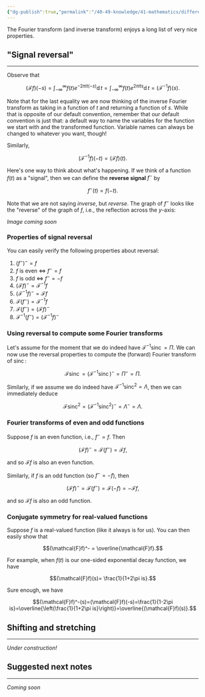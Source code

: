 ```yaml
---
{"dg-publish":true,"permalink":"/40-49-knowledge/41-mathematics/differential-equations/fourier-transform/fourier-transform-iii-properties/","tags":["differential_equations"],"updated":"2025-08-18T09:52:23-07:00"}
---
```


The Fourier transform (and inverse transform) enjoys a long list of very nice properties.

## "Signal reversal"
---

Observe that

$$(\mathcal{F}f)(-s)=\int_{-\infty}^{\infty}f(t)e^{-2\pi it(-s)}\operatorname{d}t=\int_{-\infty}^{\infty}f(t)e^{2\pi its}\operatorname{d}t=(\mathcal{F}^{-1}f)(s).$$

Note that for the last equality we are now thinking of the inverse Fourier transform as taking in a function of $t$ and returning a function of $s$. While that is opposite of our default convention, remember that our default convention is just that: a default way to name the variables for the function we start with and the transformed function. Variable names can always be changed to whatever you want, though!

Similarly,

$$(\mathcal{F}^{-1}f)(-t)=(\mathcal{F}f)(t).$$

Here's one way to think about what's happening. If we think of a function $f(t)$ as a "signal", then we can define the **reverse signal** $f^-$ by

$$f^-(t)=f(-t).$$

Note that we are not saying *inverse*, but *reverse*.  The graph of $f^-$ looks like the "reverse" of the graph of $f$, i.e., the reflection across the $y$-axis:

*Image coming soon*

### Properties of signal reversal

You can easily verify the following properties about reversal:

1. $(f^-)^- = f$
2. $f$ is even $\Leftrightarrow$ $f^- = f$
3. $f$ is odd $\Leftrightarrow$ $f^- = -f$
4. $(\mathcal{F}f)^-=\mathcal{F}^{-1}f$
5. $(\mathcal{F}^{-1}f)^-=\mathcal{F}f$
6. $\mathcal{F}(f^-)=\mathcal{F}^{-1}f$
7. $\mathcal{F}(f^-)=(\mathcal{F}f)^-$
8. $\mathcal{F}^{-1}(f^-)=(\mathcal{F}^{-1}f)^-$


### Using reversal to compute some Fourier transforms

Let's assume for the moment that we do indeed have $\mathcal{F}^{-1}\operatorname{sinc}=\Pi$. We can now use the reversal properties to compute the (forward) Fourier transform of $\operatorname{sinc}$:

$$\mathcal{F}\operatorname{sinc}=(\mathcal{F}^{-1}\operatorname{sinc})^- = \Pi^- = \Pi.$$

Similarly, if we assume we do indeed have $\mathcal{F}^{-1}\operatorname{sinc}^2 = \Lambda$, then we can immediately deduce

$$\mathcal{F}\operatorname{sinc}^2 = (\mathcal{F}^{-1}\operatorname{sinc}^2)^-=\Lambda^- = \Lambda.$$

### Fourier transforms of even and odd functions

Suppose $f$ is an even function, i.e., $f^-=f$. Then

$$(\mathcal{F}f)^- = \mathcal{F}(f^-)=\mathcal{F}f,$$

and so $\mathcal{F}f$ is also an even function.

Similarly, if $f$ is an odd function (so $f^-=-f$), then

$$(\mathcal{F}f)^-=\mathcal{F}(f^-)=\mathcal{F}(-f)=-\mathcal{F}f,$$

and so $\mathcal{F}f$ is also an odd function.

### Conjugate symmetry for real-valued functions

Suppose $f$ is a real-valued function (like it always is for us). You can then easily show that

$$(\mathcal{F}f)^- = \overline{\mathcal{F}f}.$$

For example, when $f(t)$ is our one-sided exponential decay function, we have

$$(\mathcal{F}f)(s)= \frac{1}{1+2\pi is}.$$

Sure enough, we have

$$(\mathcal{F}f)^-(s)=(\mathcal{F}f)(-s)=\frac{1}{1-2\pi is}=\overline{\left(\frac{1}{1+2\pi is}\right)}=\overline{(\mathcal{F}f)(s)}.$$

## Shifting and stretching
---

*Under construction!*

## Suggested next notes
---

*Coming soon*
